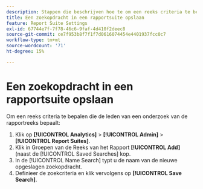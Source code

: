 ```yaml
---
description: Stappen die beschrijven hoe te om een reeks criteria te bepalen die de leden van een onderzoek van de rapportreeks bepaalt.
title: Een zoekopdracht in een rapportsuite opslaan
feature: Report Suite Settings
exl-id: 67744e7f-7f78-46c6-9faf-4d410f2deec8
source-git-commit: ce7f953b8f7f1f7d0616074454e4401937fcc0c7
workflow-type: tm+mt
source-wordcount: '71'
ht-degree: 15%

---
```


# Een zoekopdracht in een rapportsuite opslaan

Om een reeks criteria te bepalen die de leden van een onderzoek van de rapportreeks bepaalt:

1. Klik op **[!UICONTROL Analytics]** > **[!UICONTROL Admin]** > **[!UICONTROL Report Suites]**.
1. Klik in Groepen van de Reeks van het Rapport **[!UICONTROL Add]** (naast de [!UICONTROL Saved Searches] kop.
1. In de [!UICONTROL Name Search] typt u de naam van de nieuwe opgeslagen zoekopdracht.
1. Definieer de zoekcriteria en klik vervolgens op **[!UICONTROL Save Search]**.
